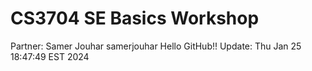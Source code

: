# CS3704 SE Basics Workshop

Partner: Samer Jouhar samerjouhar
Hello GitHub!! Update: Thu Jan 25 18:47:49 EST 2024

